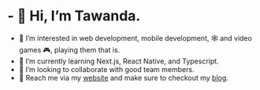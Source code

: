 # - 👋 Hi, I’m Tawanda.
- 👀 I’m interested in web development, mobile development, 🕸 and video games 🎮, playing them that is.
- 🌱 I’m currently learning Next.js, React Native, and Typescript.
- 💞️ I’m looking to collaborate with good team members.
- 🤙 Reach me via my [website](https://tawanda-dev.netlify.app) and make sure to checkout my [blog](https://tawanda-dev.netlify.app/blog).

<!---
tawanda-profuse/tawanda-profuse is a ✨ special ✨ repository because its `README.md` (this file) appears on your GitHub profile.
You can click the Preview link to take a look at your changes.
--->
